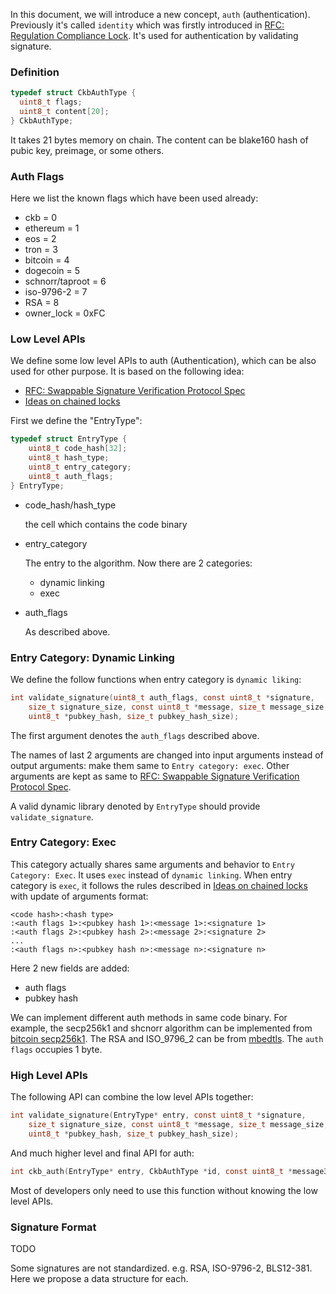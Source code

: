 In this document, we will introduce a new concept, `auth` (authentication).
Previously it's called `identity` which was firstly introduced in [RFC: Regulation Compliance Lock](https://talk.nervos.org/t/rfc-regulation-compliance-lock/5788).
It's used for authentication by validating signature.

### Definition

```C
typedef struct CkbAuthType {
  uint8_t flags;
  uint8_t content[20];
} CkbAuthType;

```
It takes 21 bytes memory on chain. The content can be blake160 hash of pubic key, preimage, or some others. 

### Auth Flags
Here we list the known flags which have been used already:
- ckb = 0
- ethereum = 1
- eos = 2
- tron = 3
- bitcoin = 4
- dogecoin = 5
- schnorr/taproot = 6
- iso-9796-2 = 7
- RSA = 8
- owner_lock = 0xFC


### Low Level APIs

We define some low level APIs to auth (Authentication), which can be also used for other purpose.
It is based on the following idea:
* [RFC: Swappable Signature Verification Protocol Spec](https://talk.nervos.org/t/rfc-swappable-signature-verification-protocol-spec/4802)
* [Ideas on chained locks](https://talk.nervos.org/t/ideas-on-chained-locks/5887)

First we define the "EntryType":
```C
typedef struct EntryType {
    uint8_t code_hash[32];
    uint8_t hash_type;
    uint8_t entry_category;
    uint8_t auth_flags;
} EntryType;
```

* code_hash/hash_type

  the cell which contains the code binary
* entry_category

  The entry to the algorithm. Now there are 2 categories:
  - dynamic linking
  - exec

* auth_flags

  As described above.

### Entry Category: Dynamic Linking
We define the follow functions when entry category is `dynamic liking`:
```C
int validate_signature(uint8_t auth_flags, const uint8_t *signature,
    size_t signature_size, const uint8_t *message, size_t message_size,
    uint8_t *pubkey_hash, size_t pubkey_hash_size);
```
The first argument denotes the `auth_flags` described above.

The names of last 2 arguments are changed into input arguments instead of output arguments: make them same to `Entry category: exec`. 
Other arguments are kept as same to [RFC: Swappable Signature Verification Protocol Spec](https://talk.nervos.org/t/rfc-swappable-signature-verification-protocol-spec/4802).

A valid dynamic library denoted by `EntryType` should provide `validate_signature`.

### Entry Category: Exec

This category actually shares same arguments and behavior to `Entry Category: Exec`. It uses `exec` instead of `dynamic linking`. When entry category is `exec`, it follows the rules described in [Ideas on chained locks](https://talk.nervos.org/t/ideas-on-chained-locks/5887) with update of arguments format:

```text
<code hash>:<hash type>
:<auth flags 1>:<pubkey hash 1>:<message 1>:<signature 1>
:<auth flags 2>:<pubkey hash 2>:<message 2>:<signature 2>
...
:<auth flags n>:<pubkey hash n>:<message n>:<signature n>
```
Here 2 new fields are added:
- auth flags
- pubkey hash

We can implement different auth methods in same code binary. For example, the secp256k1 and shcnorr algorithm can be implemented from [bitcoin secp256k1](https://github.com/bitcoin-core/secp256k1). The RSA and ISO_9796_2 can be from [mbedtls](https://github.com/ARMmbed/mbedtls). The `auth flags` occupies 1 byte.

### High Level APIs
The following API can combine the low level APIs together:

```C
int validate_signature(EntryType* entry, const uint8_t *signature,
    size_t signature_size, const uint8_t *message, size_t message_size,
    uint8_t *pubkey_hash, size_t pubkey_hash_size);
```
 
And much higher level and final API for auth: 
```C
int ckb_auth(EntryType* entry, CkbAuthType *id, const uint8_t *message32, uint8_t *signature, size_t signature_size)
```
Most of developers only need to use this function without knowing the low level APIs.


### Signature Format

TODO

Some signatures are not standardized. e.g. RSA, ISO-9796-2, BLS12-381. Here we propose a data structure for each.
